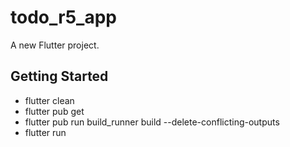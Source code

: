 # todo_r5_app

A new Flutter project.

## Getting Started

- flutter clean
- flutter pub get
- flutter pub run build_runner build --delete-conflicting-outputs
- flutter run
